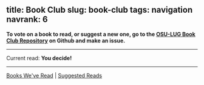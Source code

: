 title: Book Club
slug: book-club
tags: navigation
navrank: 6
---

**To vote on a book to read, or suggest a new one, go to the [OSU-LUG Book Club
Repository][1] on Github and make an issue.**

-------------------------------------------------------------------------------

<!--
    Note to the editor:
    You should include the following information for a book suggestion:
        - An image of the book's cover
        - Three places to acquire the book from, with links.
            For instance: 
            - Powell's books
            - Amazon
            - Free / Torrent
        - A short synopses of the book, probably found on one of the above
          sites.
        - Meet-up information.
            - Online or in person
            - Where in person
            - When
    This page should be updated every month, try to stay on it.
    If you don't care and don't want to update this page, pass on the
    responsibility, somebody probably will.
-->

Current read: **You decide!**

-------------------------------------------------------------------------------

[Books We've Read][2] | [Suggested Reads][3]

[1]: https://github.com/OSULUG/book-club
[2]: https://github.com/OSULUG/book-club/issues?q=is%3Aissue+is%3Aclosed
[3]: https://github.com/OSULUG/book-club/issues?utf8=%E2%9C%93&q=is%3Aissue%20is%3Aopen
